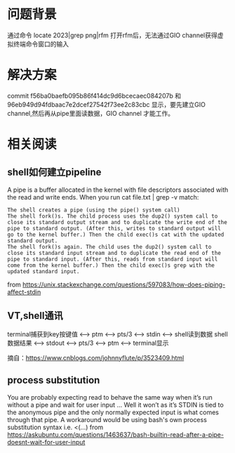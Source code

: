 # 问题背景 #

通过命令 locate 2023|grep png|rfm 打开rfm后，无法通过GIO channel获得虚拟终端命令窗口的输入

# 解决方案 #
commit f56ba0baefb095b86f414dc9d6bcecaec084207b 和 96eb949d94fdbaac7e2dcef27542f73ee2c83cbc 显示，要先建立GIO channel,然后再从pipe里面读数据，GIO channel 才能工作。


# 相关阅读  #

## shell如何建立pipeline ##
A pipe is a buffer allocated in the kernel with file descriptors associated with the read and write ends. When you run cat file.txt | grep -v match:

    The shell creates a pipe (using the pipe() system call)
    The shell fork()s. The child process uses the dup2() system call to close its standard output stream and to duplicate the write end of the pipe to standard output. (After this, writes to standard output will go to the kernel buffer.) Then the child exec()s cat with the updated standard output.
    The shell fork()s again. The child uses the dup2() system call to close its standard input stream and to duplicate the read end of the pipe to standard input. (After this, reads from standard input will come from the kernel buffer.) Then the child exec()s grep with the updated standard input.

from https://unix.stackexchange.com/questions/597083/how-does-piping-affect-stdin

## VT,shell通讯 ##

terminal捕获到key按键值 <--> ptm <--> pts/3 <--> stdin <--> shell读到数据
shell数据结果 <--> stdout <--> pts/3 <--> ptm <--> terminal显示

摘自：https://www.cnblogs.com/johnnyflute/p/3523409.html

## process substitution ##

You are probably expecting read to behave the same way when it’s run without a pipe and wait for user input … Well it won’t as it’s STDIN is tied to the anonymous pipe and the only normally expected input is what comes through that pipe.
A workaround would be using bash's own process substitution syntax i.e. <(...)
from https://askubuntu.com/questions/1463637/bash-builtin-read-after-a-pipe-doesnt-wait-for-user-input
